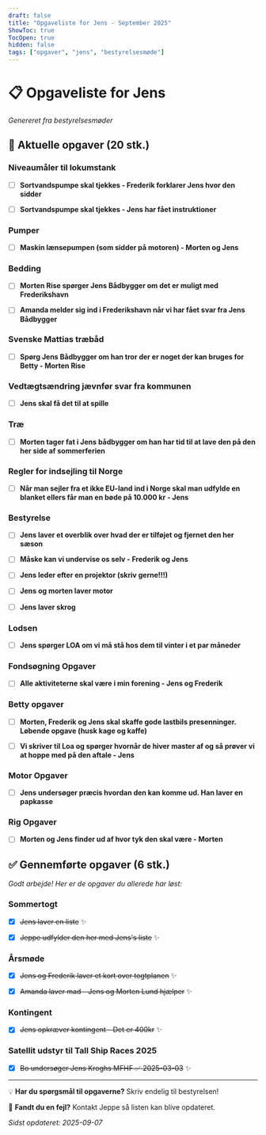 ```yaml
---
draft: false
title: "Opgaveliste for Jens - September 2025"
ShowToc: true
TocOpen: true
hidden: false
tags: ["opgaver", "jens", "bestyrelsesmøde"]
---
```


# 📋 Opgaveliste for Jens

*Genereret fra bestyrelsesmøder*

## 🎯 Aktuelle opgaver (20 stk.)

### Niveaumåler til lokumstank

- [ ] **Sortvandspumpe skal tjekkes - Frederik forklarer Jens hvor den sidder**

- [ ] **Sortvandspumpe skal tjekkes - Jens har fået instruktioner**

### Pumper

- [ ] **Maskin lænsepumpen (som sidder på motoren) - Morten og Jens**

### Bedding

- [ ] **Morten Rise spørger Jens Bådbygger om det er muligt med Frederikshavn**

- [ ] **Amanda melder sig ind i Frederikshavn når vi har fået svar fra Jens Bådbygger**

### Svenske Mattias træbåd

- [ ] **Spørg Jens Bådbygger om han tror der er noget der kan bruges for Betty - Morten Rise**

### Vedtægtsændring jævnfør svar fra kommunen

- [ ] **Jens skal få det til at spille**

### Træ

- [ ] **Morten tager fat i Jens bådbygger om han har tid til at lave den på den her side af sommerferien**

### Regler for indsejling til Norge

- [ ] **Når man sejler fra et ikke EU-land ind i Norge skal man udfylde en blanket ellers får man en bøde på 10.000 kr - Jens**

### Bestyrelse

- [ ] **Jens laver et overblik over hvad der er tilføjet og fjernet den her sæson**

- [ ] **Måske kan vi undervise os selv - Frederik og Jens**

- [ ] **Jens leder efter en projektor (skriv gerne!!!)**

- [ ] **Jens og morten laver motor**

- [ ] **Jens laver skrog**

### Lodsen

- [ ] **Jens spørger LOA om vi må stå hos dem til vinter i et par måneder**

### Fondsøgning Opgaver

- [ ] **Alle aktiviteterne skal være i min forening - Jens og Frederik**

### Betty opgaver

- [ ] **Morten, Frederik og Jens skal skaffe gode lastbils presenninger. Løbende opgave (husk kage og kaffe)**

- [ ] **Vi skriver til Loa og spørger hvornår de hiver master af og så prøver vi at hoppe med på den aftale - Jens**

### Motor Opgaver

- [ ] **Jens undersøger præcis hvordan den kan komme ud. Han laver en papkasse**

### Rig Opgaver

- [ ] **Morten og Jens finder ud af hvor tyk den skal være - Morten**

## ✅ Gennemførte opgaver (6 stk.)

*Godt arbejde! Her er de opgaver du allerede har løst:*

### Sommertogt

- [x] ~~Jens laver en liste~~ ✨

- [x] ~~Jeppe udfylder den her med Jens's liste~~ ✨

### Årsmøde

- [x] ~~Jens og Frederik laver et kort over togtplanen~~ ✨

- [x] ~~Amanda laver mad - Jens og Morten Lund hjælper~~ ✨

### Kontingent

- [x] ~~Jens opkræver kontingent - Det er 400kr~~ ✨

### Satellit udstyr til Tall Ship Races 2025

- [x] ~~Bo undersøger Jens Kroghs MFHF ✅ 2025-03-03~~ ✨

---

💡 **Har du spørgsmål til opgaverne?** Skriv endelig til bestyrelsen!

📧 **Fandt du en fejl?** Kontakt Jeppe så listen kan blive opdateret.

*Sidst opdateret: 2025-09-07*
